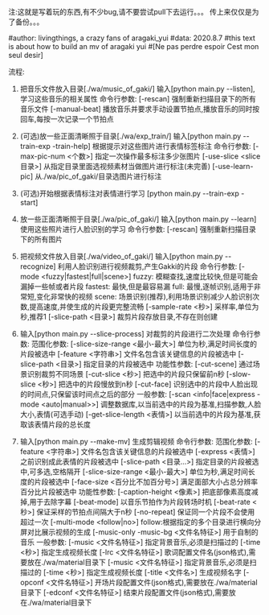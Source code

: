 注:这就是写着玩的东西,有不少bug,请不要尝试pull下去运行。。。
传上来仅仅是为了备份。。。

#author: livingthings, a crazy fans of aragaki_yui
#data:   2020.8.7
#this text is about how to build an mv of aragaki yui
#[Ne pas perdre espoir Cest mon seul desir]

流程:
1.  把音乐文件放入目录[./wa/music_of_gaki/]
    输入[python main.py --listen],学习这些音乐的相关属性
    命令行参数: 
    [-rescan] 强制重新扫描目录下的所有音乐文件
    [-manual-beat] 播放音乐并要求手动设置节拍点,播放音乐的同时按回车,每按一次记录一个节拍点
    
    
2.  (可选)放一些正面清晰照于目录[./wa/exp_train/]
    输入[python main.py --train-exp -train-help]
    根据提示对这些图片进行表情标签标注
    命令行参数: 
    [-max-pic-num <个数>] 指定一次操作最多标注多少张图片
    [-use-slice <slice目录>] 从指定目录里面选视频素材当做图片进行标注(未完善)
    [-use-learn-pic] 从./wa/pic_of_gaki/目录选图片进行标注
    
    
3.  (可选)开始根据表情标注对表情进行学习
    [python main.py --train-exp -start]
    
    
4.  放一些正面清晰照于目录[./wa/pic_of_gaki/]
    输入[python main.py --learn]
    使用这些照片进行人脸识别的学习
    命令行参数:
    [-rescan] 强制重新扫描目录下的所有图片
    
    
5.  把视频文件放入目录[./wa/video_of_gaki/]
    输入[python main.py --recognize]
    利用人脸识别进行视频裁剪,产生Gakki的片段
    命令行参数:
    [-mode <fuzzy|fastest|full|scene>]
        fuzzy: 模糊查找,速度比较快,但是可能会漏掉一些帧或者片段
        fastest: 最快,但是最容易漏
        full: 最慢,逐帧识别,适用于非常短,变化非常快的视频
        scene: 场景识别(推荐),利用场景识别减少人脸识别次数,提高速度,并使生成的片段更完整流畅
    [-sample-rate <秒>] 采样率,单位为秒,推荐1
    [-slice-path <目录>] 裁剪片段存放目录,不存在则创建
    
    
6.  输入[python main.py --slice-process]
    对裁剪的片段进行二次处理
    命令行参数:
        范围化参数:
            [-slice-size-range <最小-最大>] 单位为秒,满足时间长度的片段被选中
            [-feature <字符串>] 文件名包含该关键信息的片段被选中
            [-slice-path <目录>] 指定目录的片段被选中
        功能性参数:
            [-cut-scene] 通过场景识别裁剪不同场景
            [-cut-slice <秒>] 把选中的片段只保留前n秒
            [-slow-slice <秒>] 把选中的片段慢放到n秒
            [-cut-face] 识别选中的片段中人脸出现的时间点,只保留该时间点之后的部分
        一般参数:
            [-scan <info|face|express -mode <auto|manual>>] 调整数据库,以当前选中的片段为基准,扫描参数,人脸大小,表情(可选手动)
            [-get-slice-length <表情>] 以当前选中的片段为基准,获取该表情片段的总长度
    
    
6.  输入[python main.py --make-mv]
    生成剪辑视频
    命令行参数:
    范围化参数:
        [-feature <字符串>] 文件名包含该关键信息的片段被选中
        [-express <表情>] 之前识别成此表情的片段被选中
        [-slice-path <目录...>] 指定目录的片段被选中,可多选,空格隔开
        [-slice-size-range <最小-最大>] 单位为秒,满足时间长度的片段被选中
        [-face-size <百分比不加百分号>] 满足面部大小占总分辨率百分比片段被选中
    功能性参数:
        [-caption-height <像素>] 把底部像素高度减掉,用于去除字幕
        [-beat-mode] 以音乐节拍作为片段转场时机
        [-beat-rate <秒>] 保证采样的节拍点间隔大于n秒
        [-no-repeat] 保证同一个片段不会使用超过一次
        [-multi-mode <follow|no>] follow:根据指定的多个目录进行横向分屏对比展示视频的生成
        [-music-only -music-bg <文件名特征>] 用于自制的音乐
    一般参数:
        [-music <文件名特征>] 指定背景音乐,必须是扫描过的
        [-time <秒>] 指定生成视频长度
        [-lrc <文件名特征>] 歌词配置文件名(json格式),需要放在./wa/material目录下
        [-music <文件名特征>] 指定背景音乐,必须是扫描过的
        [-time <秒>] 指定生成视频长度
        [-title <文件名>] 生成视频名字
        [-opconf <文件名特征>] 开场片段配置文件(json格式),需要放在./wa/material目录下
        [-edconf <文件名特征>] 结束片段配置文件(json格式),需要放在./wa/material目录下
        
        
    
    